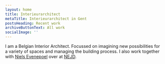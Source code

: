 ```yaml
---
layout: home
title: Interieurarchitect
metaTitle: Interieurarchitect in Gent
postsHeading: Recent work
archiveButtonText: All work
socialImage: ''
---
```

I am a Belgian Interior Architect.
Focussed on imagining new possibilities for a variety of spaces and managing the building process.
I also work together with [Niels Evenepoel](http://nielsevenepoel.be) over at [NEJD](https://nejd.be).
